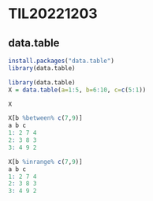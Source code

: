 # TIL20221203

## data.table

```r
install.packages("data.table")
library(data.table)
```

```r
library(data.table)
X = data.table(a=1:5, b=6:10, c=c(5:1))

X

X[b %between% c(7,9)]
a b c
1: 2 7 4
2: 3 8 3
3: 4 9 2

X[b %inrange% c(7,9)]
a b c
1: 2 7 4
2: 3 8 3
3: 4 9 2
```
